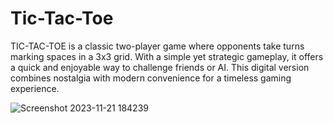 # Tic-Tac-Toe
TIC-TAC-TOE is a classic two-player game where opponents take turns marking spaces in a 3x3 grid. With a simple yet strategic gameplay, it offers a quick and enjoyable way to challenge friends or AI. This digital version combines nostalgia with modern convenience for a timeless gaming experience.

![Screenshot 2023-11-21 184239](https://github.com/AminEaabada/Tic-Tac-Toe/assets/121450473/6e0328a4-5dc3-4079-844a-d84ea7509644)
